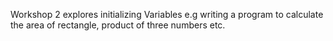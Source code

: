 Workshop 2 explores initializing Variables e.g writing a program to calculate the area of rectangle, product of three numbers etc.
